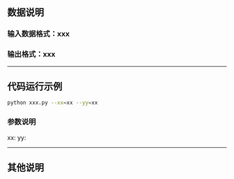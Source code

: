 ## 数据说明
### 输入数据格式：xxx
### 输出格式：xxx

---
## 代码运行示例
```bash
python xxx.py --xx=xx --yy=xx
```
### 参数说明
xx:
yy:

---
## 其他说明